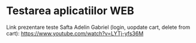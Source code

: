 # Testarea aplicatiilor WEB
Link prezentare teste Safta Adelin Gabriel (login, uopdate cart, delete from cart): https://www.youtube.com/watch?v=LYTj-yfs36M
